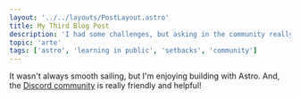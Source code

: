 ```yaml
---
layout: '../../layouts/PostLayout.astro'
title: My Third Blog Post
description: 'I had some challenges, but asking in the community really helped!'
topic: 'arte'
tags: ['astro', 'learning in public', 'setbacks', 'community']
---
```


It wasn't always smooth sailing, but I'm enjoying building with Astro. And, the [Discord community](https://astro.build/chat) is really friendly and helpful!
